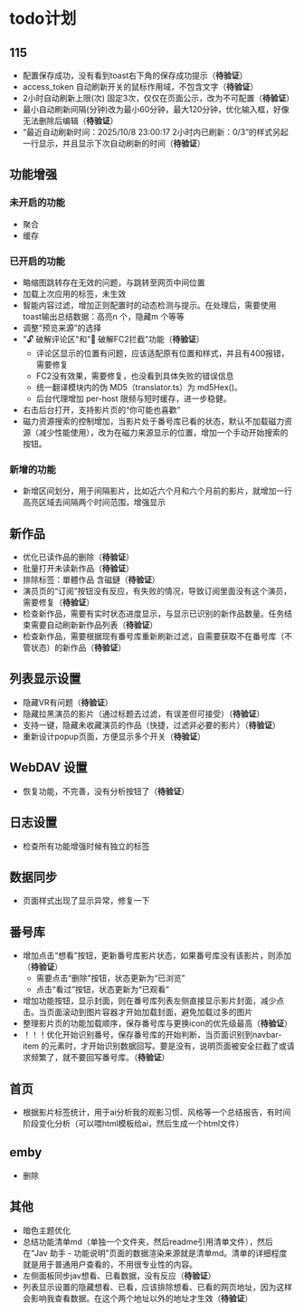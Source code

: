 # todo计划
## 115
- 配置保存成功，没有看到toast右下角的保存成功提示（**待验证**）
- access_token 自动刷新开关的鼠标作用域，不包含文字（**待验证**）
- 2小时自动刷新上限(次) 固定3次，仅仅在页面公示，改为不可配置（**待验证**）
- 最小自动刷新间隔(分钟)改为最小60分钟，最大120分钟，优化输入框，好像无法删除后编辑（**待验证**）
- “最近自动刷新时间：2025/10/8 23:00:17 2小时内已刷新：0/3”的样式另起一行显示，并且显示下次自动刷新的时间（**待验证**）
  
## 功能增强
### 未开启的功能
- 聚合
- 缓存
  
### 已开启的功能
- 略缩图跳转存在无效的问题，与跳转至网页中间位置
- 加载上次应用的标签，未生效
- 智能内容过滤，增加正则配置时的动态检测与提示。在处理后，需要使用toast输出总结数据：高亮n 个，隐藏m 个等等
- 调整“预览来源”的选择
- "🔓 破解评论区"和"🚫 破解FC2拦截"功能（**待验证**）
  - 评论区显示的位置有问题，应该适配原有位置和样式，并且有400报错，需要修复
  - FC2没有效果，需要修复，也没看到具体失败的错误信息
  - 统一翻译模块内的伪 MD5（translator.ts）为 md5Hex()。
  - 后台代理增加 per-host 限频与短时缓存，进一步稳健。
- 右击后台打开，支持影片页的“你可能也喜歡”
- 磁力资源搜索的控制增加，当影片处于番号库已看的状态，默认不加载磁力资源（减少性能使用），改为在磁力来源显示的位置，增加一个手动开始搜索的按钮。

### 新增的功能
- 新增区间划分，用于间隔影片，比如近六个月和六个月前的影片，就增加一行高亮区域去间隔两个时间范围，增强显示

## 新作品
- 优化已读作品的删除（**待验证**）
- 批量打开未读新作品（**待验证**）
- 排除标签：單體作品 含磁鏈（**待验证**）
- 演员页的“订阅”按钮没有反应，有失败的情况，导致订阅里面没有这个演员，需要修复（**待验证**）
- 检查新作品，需要有实时状态进度显示，与显示已识别的新作品数量。任务结束需要自动刷新新作品列表（**待验证**）
- 检查新作品，需要根据现有番号库重新刷新过滤，自需要获取不在番号库（不管状态）的新作品（**待验证**）

## 列表显示设置
- 隐藏VR有问题（**待验证**）
- 隐藏拉黑演员的影片（通过标题去过滤，有误差但可接受）（**待验证**）
- 支持一键，隐藏未收藏演员的作品（快捷，过滤非必要的影片）（**待验证**）
- 重新设计popup页面，方便显示多个开关（**待验证**）
  
## WebDAV 设置
- 恢复功能，不完善，没有分析按钮了（**待验证**）
  
## 日志设置
- 检查所有功能增强时候有独立的标签

## 数据同步
- 页面样式出现了显示异常，修复一下

## 番号库
- 增加点击“想看”按钮，更新番号库影片状态，如果番号库没有该影片，则添加（**待验证**）
  - 需要点击“删除”按钮，状态更新为“已浏览”
  - 点击“看过”按钮，状态更新为“已观看”
- 增加功能按钮，显示封面，则在番号库列表左侧直接显示影片封面，减少点击。当页面滚动到图片容器才开始加载封面，避免加载过多的图片
- 整理影片页的功能加载顺序，保存番号库与更换icon的优先级最高（**待验证**）
- ！！！优化开始识别番号，保存番号库的开始判断，当页面识别到navbar-item 的元素时，才开始识别数据回写。要是没有，说明页面被安全拦截了或请求频繁了，就不要回写番号库。（**待验证**）

## 首页
- 根据影片标签统计，用于ai分析我的观影习惯、风格等一个总结报告，有时间阶段变化分析（可以喂html模板给ai，然后生成一个html文件）

## emby
- 删除
  
## 其他
- 暗色主题优化
- 总结功能清单md（单独一个文件夹，然后readme引用清单文件），然后在“Jav 助手 - 功能说明”页面的数据渲染来源就是清单md。清单的详细程度就是用于普通用户查看的，不用很专业性的内容。
- 左侧面板同步jav想看、已看数据，没有反应（**待验证**）
- 列表显示设置的隐藏想看、已看，应该排除想看、已看的网页地址，因为这样会影响我查看数据。在这个两个地址以外的地址才生效（**待验证**）